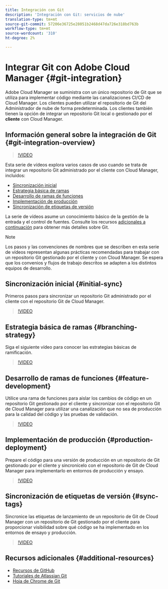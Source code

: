 ```yaml
---
title: Integración con Git
description: 'Integración con Git: servicios de nube'
translation-type: tm+mt
source-git-commit: 57206e36725e28051b2468d47da726e318bd763b
workflow-type: tm+mt
source-wordcount: '310'
ht-degree: 2%

---
```



# Integrar Git con Adobe Cloud Manager {#git-integration}

Adobe Cloud Manager se suministra con un único repositorio de Git que se utiliza para implementar código mediante las canalizaciones CI/CD de Cloud Manager. Los clientes pueden utilizar el repositorio de Git del Administrador de nube de forma predeterminada. Los clientes también tienen la opción de integrar un repositorio Git local o gestionado por el **cliente** con Cloud Manager.

## Información general sobre la integración de Git {#git-integration-overview}

>[!VIDEO](https://video.tv.adobe.com/v/28710/)

Esta serie de vídeos explora varios casos de uso cuando se trata de integrar un repositorio Git administrado por el cliente con Cloud Manager, incluidos:

* [Sincronización inicial](#initial-sync)
* [Estrategia básica de ramas](#branching-strategy)
* [Desarrollo de ramas de funciones](#feature-development)
* [Implementación de producción](#production-deployment)
* [Sincronización de etiquetas de versión](#sync-tags)

La serie de vídeos asume un conocimiento básico de la gestión de la entrada y el control de fuentes. Consulte los recursos [adicionales a continuación](#additional-resources) para obtener más detalles sobre Git.

>[!NOTE]
>
> Los pasos y las convenciones de nombres que se describen en esta serie de vídeos representan algunas prácticas recomendadas para trabajar con un repositorio Git gestionado por el cliente y con Cloud Manager. Se espera que los convenios y flujos de trabajo descritos se adapten a los distintos equipos de desarrollo.

## Sincronización inicial {#initial-sync}

Primeros pasos para sincronizar un repositorio Git administrado por el cliente con el repositorio Git de Cloud Manager.

>[!VIDEO](https://video.tv.adobe.com/v/28711/?quality=12)

## Estrategia básica de ramas {#branching-strategy}

Siga el siguiente vídeo para conocer las estrategias básicas de ramificación.

>[!VIDEO](https://video.tv.adobe.com/v/28712/?quality=12)

## Desarrollo de ramas de funciones {#feature-development}

Utilice una rama de funciones para aislar los cambios de código en un repositorio Git gestionado por el cliente y sincronizar con el repositorio Git de Cloud Manager para utilizar una canalización que no sea de producción para la calidad del código y las pruebas de validación.

>[!VIDEO](https://video.tv.adobe.com/v/28723/?quality=12)

## Implementación de producción {#production-deployment}

Prepare el código para una versión de producción en un repositorio de Git gestionado por el cliente y sincronícelo con el repositorio de Git de Cloud Manager para implementarlo en entornos de producción y ensayo.

>[!VIDEO](https://video.tv.adobe.com/v/28724/?quality=12)

## Sincronización de etiquetas de versión {#sync-tags}

Sincronice las etiquetas de lanzamiento de un repositorio de Git de Cloud Manager con un repositorio de Git gestionado por el cliente para proporcionar visibilidad sobre qué código se ha implementado en los entornos de ensayo y producción.

>[!VIDEO](https://video.tv.adobe.com/v/28725/?quality=12)

## Recursos adicionales {#additional-resources}

* [Recursos de GitHub](https://try.github.io)
* [Tutoriales de Atlassian Git](https://www.atlassian.com/git/tutorials/what-is-version-control)
* [Hoja de Chrome de Git](https://education.github.com/git-cheat-sheet-education.pdf)